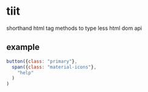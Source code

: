 # tiit

shorthand html tag methods to type less html dom api

## example

```js
button({class: "primary"},
  span({class: "material-icons"},
    "help"
  )
)
```
